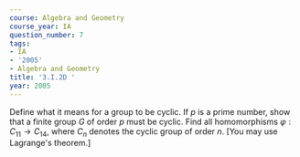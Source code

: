 ```yaml
---
course: Algebra and Geometry
course_year: IA
question_number: 7
tags:
- IA
- '2005'
- Algebra and Geometry
title: '3.I.2D '
year: 2005
---
```



Define what it means for a group to be cyclic. If $p$ is a prime number, show that a finite group $G$ of order $p$ must be cyclic. Find all homomorphisms $\varphi: C_{11} \rightarrow C_{14}$, where $C_{n}$ denotes the cyclic group of order $n$. [You may use Lagrange's theorem.]